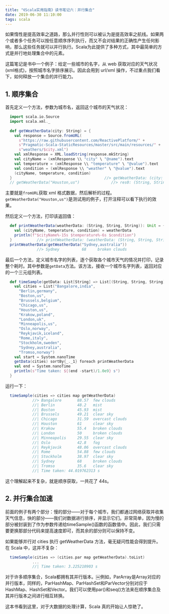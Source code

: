 ```yaml
---
title: "《Scala实用指南》读书笔记六：并行集合"
date: 2019-06-30 11:10:00
tags: scala
---
```


如果惰性是提高效率之道路，那么并行性则可以被认为是提高效率之航线。如果两个或者多个任务可以按任意顺序序列执行，而又不会对结果的正确性产生任何影响，那么这些任务就可以并行执行。Scala为此提供了多种方式，其中最简单的方式是并行地处理集合中的元素。

这篇笔记是书中一个例子：给定一些城市的名字，从 web 获取对应的天气状况(xml格式)，按照城市名字排序展示。因此会用到 url/xml 操作，不过重点我们看下，如何释放一个集合的并行能力。

## 1. 顺序集合

首先定义一个方法，参数为城市名，返回这个城市的天气状况：

```scala
  import scala.io.Source
  import scala.xml._
  
  def getWeatherData(city: String) = {
    val response = Source.fromURL(
      s"https://raw.githubusercontent.com/ReactivePlatform/" +
      s"Pragmatic-Scala-StaticResources/master/src/main/resources/" +
      s"weathers/$city.xml")
    val xmlResponse = XML.loadString(response.mkString)
    val cityName = (xmlResponse \\ "city" \ "@name").text
    val temperature = (xmlResponse \\ "temperature" \ "@value").text
    val condition = (xmlResponse \\ "weather" \ "@value").text
    (cityName, temperature, condition)
  }                                         //> getWeatherData: (city: String)(String, String, String)
  // getWeatherData("Houston,us")              //> res0: (String, String, String) = (Houston,61,clear sky)
```

主要就是`fromURL`获取 xml 格式数据，然后解析的过程。`getWeatherData("Houston,us")`是测试用的例子，打开注释可以看下执行的效果。

然后定义一个方法，打印该返回值：

```scala
  def printWeatherData(weatherData: (String, String, String)): Unit = {
    val (cityName, temperature, condition) = weatherData
    println(f"$cityName%-15s $temperature%-6s $condition")
  }           //> printWeatherData: (weatherData: (String, String, String))Unit
  printWeatherData(getWeatherData("Sydney,australia"))
              //> Sydney          68     broken clouds
```

最后一个方法，定义城市名字的列表，逐个获取各个城市天气的情况并打印，记录整个耗时。其中参数是`getData`方法。该方法，接收一个城市名字列表，返回对应的一个三元组列表。

```scala
  def timeSample(getData: List[String] => List[(String, String, String)]): Unit = {
    val cities = List("Bangalore,india",
      "Berlin,germany",
      "Boston,us",
      "Brussels,belgium",
      "Chicago,us",
      "Houston,us",
      "Krakow,poland",
      "London,uk",
      "Minneapolis,us",
      "Oslo,norway",
      "Reykjavik,iceland",
      "Rome,italy",
      "Stockholm,sweden",
      "Sydney,australia",
      "Tromso,norway")
    val start = System.nanoTime
    getData(cities) sortBy{_._1} foreach printWeatherData
    val end = System.nanoTime
    println(s"Time taken: ${(end -start)/1.0e9} s")
  }
```

运行一下：

```scala
  timeSample(cities => cities map getWeatherData)
            //> Bangalore       88.57  few clouds
            //| Berlin          48.2   mist
            //| Boston          45.93  mist
            //| Brussels        49.21  clear sky
            //| Chicago         31.59  overcast clouds
            //| Houston         61     clear sky
            //| Krakow          55.4   broken clouds
            //| London          50     broken clouds
            //| Minneapolis     29.55  clear sky
            //| Oslo            42.8   fog
            //| Reykjavik       48.06  overcast clouds
            //| Rome            54.88  few clouds
            //| Stockholm       38.97  clear sky
            //| Sydney          68     broken clouds
            //| Tromso          35.6   clear sky
            //| Time taken: 44.019762313 s
```

这个理解起来不复杂，就是顺序获取，一共花了 44s。

## 2. 并行集合加速

前面的例子有两个部分：慢的部分——对于每个城市，我们都通过网络获取并收集天气信息，快的部分——我们对数据进行排序，并显示它们。非常简单，因为慢的部分被封装到了作为参数传递给timeSample()函数的函数值中。因此，我们只需要更换那部分代码来提高速度即可，而其余的部分则可以保持不变。

如果能够并行对 cities 执行 getWeatherData 方法，毫无疑问性能会得到提升。在 Scala 中，这并不复杂：

```scala
  timeSample(cities => (cities.par map getWeatherData).toList)
            ...
            //| Time taken: 3.225210903 s
```

对于许多顺序集合，Scala都拥有其并行版本。￼例如，ParArray是Array对应的并行版本，同样的，ParHashMap、ParHashSet和ParVector分别对应于HashMap、HashSet和Vector。我们可以使用par()和seq()方法来在顺序集合及其并行版本之间进行相互转换。

这本书看到这里，对于大数据的处理计算，Scala 真的开始让人惊艳了。
